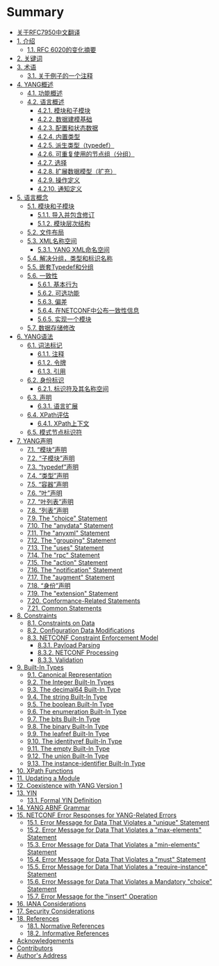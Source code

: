 # Summary

- [关于RFC7950中文翻译](README.md)
- [1. 介绍](section-1/README.md)
    - [1.1. RFC 6020的变化摘要](section-1/1.1.md)
- [2. 关键词](section-2/README.md)
- [3. 术语](section-3/README.md)
    - [3.1. 关于例子的一个注释](section-3/3.1.md)
- [4. YANG概述](section-4/README.md)
    - [4.1. 功能概述](section-4/4.1.md)
    - [4.2. 语言概述](section-4/4.2.md)
        - [4.2.1. 模块和子模块](section-4/4.2.1.md)
        - [4.2.2. 数据建模基础](section-4/4.2.2.md)
        - [4.2.3. 配置和状态数据](section-4/4.2.3.md)
        - [4.2.4. 内置类型](section-4/4.2.4.md)
        - [4.2.5. 派生类型（typedef）](section-4/4.2.5.md)
        - [4.2.6. 可重复使用的节点组（分组）](section-4/4.2.6.md)
        - [4.2.7. 选择](section-4/4.2.7.md)
        - [4.2.8. 扩展数据模型（扩充）](section-4/4.2.8.md)
        - [4.2.9. 操作定义](section-4/4.2.9.md)
        - [4.2.10. 通知定义](section-4/4.2.10.md)
- [5. 语言概念](section-5/README.md)
    - [5.1. 模块和子模块](section-5/5.1.md)
        - [5.1.1. 导入并包含修订](section-5/5.1.1.md)
        - [5.1.2. 模块层次结构](section-5/5.1.2.md)
    - [5.2. 文件布局](section-5/5.2.md)
    - [5.3. XML名称空间](section-5/5.3.md)
        - [5.3.1. YANG XML命名空间](section-5/5.3.1.md)
    - [5.4. 解决分组，类型和标识名称](section-5/5.4.md)
    - [5.5. 嵌套Typedef和分组](section-5/5.5.md)
    - [5.6. 一致性](section-5/5.6.md)
        - [5.6.1. 基本行为](section-5/5.6.1.md)
        - [5.6.2. 可选功能](section-5/5.6.2.md)
        - [5.6.3. 偏差](section-5/5.6.3.md)
        - [5.6.4. 在NETCONF中公布一致性信息](section-5/5.6.4.md)
        - [5.6.5. 实现一个模块](section-5/5.6.5.md)
    - [5.7. 数据存储修改](section-5/5.7.md)
- [6. YANG语法](section-6/README.md)
    - [6.1. 词法标记](section-6/6.1.md)
        - [6.1.1. 注释](section-6/6.1.1.md)
        - [6.1.2. 令牌](section-6/6.1.2.md)
        - [6.1.3. 引用](section-6/6.1.3.md)
    - [6.2. 身份标识](section-6/6.2.md)
        - [6.2.1. 标识符及其名称空间](section-6/6.2.1.md)
    - [6.3. 声明](section-6/6.3.md)
        - [6.3.1. 语言扩展](section-6/6.3.1.md)
    - [6.4. XPath评估](section-6/6.4.md)
        - [6.4.1. XPath上下文](section-6/6.4.1.md)
    - [6.5. 模式节点标识符](section-6/6.5.md)
- [7. YANG声明](section-7/README.md)
    - [7.1. “模块”声明](section-7/7.1.md)
    - [7.2. “子模块”声明](section-7/7.2.md)
    - [7.3. “typedef”声明](section-7/7.3.md)
    - [7.4. “类型”声明](section-7/7.4.md)
    - [7.5. “容器”声明](section-7/7.5.md)
    - [7.6. “叶”声明](section-7/7.6.md)
    - [7.7. “叶列表”声明](section-7/7.7.md)
    - [7.8. “列表”声明](section-7/7.8.md)
    - [7.9. The "choice" Statement]()
    - [7.10. The "anydata" Statement]()
    - [7.11. The "anyxml" Statement]()
    - [7.12. The "grouping" Statement]()
    - [7.13. The "uses" Statement]()
    - [7.14. The "rpc" Statement]()
    - [7.15. The "action" Statement]()
    - [7.16. The "notification" Statement]()
    - [7.17. The "augment" Statement]()
    - [7.18. “身份”声明](section-7/7.18.md)
    - [7.19. The "extension" Statement]()
    - [7.20. Conformance-Related Statements]()
    - [7.21. Common Statements]()
- [8. Constraints]()
    - [8.1. Constraints on Data]()
    - [8.2. Configuration Data Modifications]()
    - [8.3. NETCONF Constraint Enforcement Model]()
        - [8.3.1. Payload Parsing]()
        - [8.3.2. NETCONF <edit-config> Processing]()
        - [8.3.3. Validation]()
- [9. Built-In Types]()
    - [9.1. Canonical Representation]()
    - [9.2. The Integer Built-In Types]()
    - [9.3. The decimal64 Built-In Type]()
    - [9.4. The string Built-In Type]()
    - [9.5. The boolean Built-In Type]()
    - [9.6. The enumeration Built-In Type]()
    - [9.7. The bits Built-In Type]()
    - [9.8. The binary Built-In Type]()
    - [9.9. The leafref Built-In Type]()
    - [9.10. The identityref Built-In Type]()
    - [9.11. The empty Built-In Type]()
    - [9.12. The union Built-In Type]()
    - [9.13. The instance-identifier Built-In Type]()
- [10. XPath Functions]()
- [11. Updating a Module]()
- [12. Coexistence with YANG Version 1]()
- [13. YIN](section-13/README.md)
    - [13.1. Formal YIN Definition]()
- [14. YANG ABNF Grammar]()
- [15. NETCONF Error Responses for YANG-Related Errors]()
    - [15.1. Error Message for Data That Violates a "unique" Statement]()
    - [15.2. Error Message for Data That Violates a "max-elements" Statement]()
    - [15.3. Error Message for Data That Violates a "min-elements" Statement]()
    - [15.4. Error Message for Data That Violates a "must" Statement]()
    - [15.5. Error Message for Data That Violates a "require-instance" Statement]()
    - [15.6. Error Message for Data That Violates a Mandatory "choice" Statement]()
    - [15.7. Error Message for the "insert" Operation]()
- [16. IANA Considerations]()
- [17. Security Considerations]()
- [18. References]()
    - [18.1. Normative References]()
    - [18.2. Informative References]()
- [Acknowledgements]()
- [Contributors]()
- [Author's Address]()
